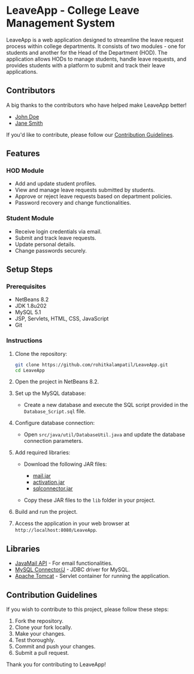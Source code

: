 # LeaveApp - College Leave Management System

LeaveApp is a web application designed to streamline the leave request process within college departments. It consists of two modules - one for students and another for the Head of the Department (HOD). The application allows HODs to manage students, handle leave requests, and provides students with a platform to submit and track their leave applications.
## Contributors

A big thanks to the contributors who have helped make LeaveApp better!

- [John Doe](https://github.com/johndoe)
- [Jane Smith](https://github.com/janesmith)

If you'd like to contribute, please follow our [Contribution Guidelines](CONTRIBUTING.md).

## Features

### HOD Module
- Add and update student profiles.
- View and manage leave requests submitted by students.
- Approve or reject leave requests based on department policies.
- Password recovery and change functionalities.

### Student Module
- Receive login credentials via email.
- Submit and track leave requests.
- Update personal details.
- Change passwords securely.

## Setup Steps

### Prerequisites
- NetBeans 8.2
- JDK 1.8u202
- MySQL 5.1
- JSP, Servlets, HTML, CSS, JavaScript
- Git

### Instructions
1. Clone the repository:
    ```bash
    git clone https://github.com/rohitkalampatil/LeaveApp.git
    cd LeaveApp
    ```

2. Open the project in NetBeans 8.2.

3. Set up the MySQL database:
   - Create a new database and execute the SQL script provided in the `Database_Script.sql` file.

4. Configure database connection:
   - Open `src/java/util/DatabaseUtil.java` and update the database connection parameters.

5. Add required libraries:
   - Download the following JAR files:
     - [mail.jar](https://github.com/javaee/javamail/releases)
     - [activation.jar](https://javaee.github.io/javamail/)
     - [sqlconnector.jar](https://dev.mysql.com/downloads/connector/j/)

   - Copy these JAR files to the `lib` folder in your project.

6. Build and run the project.

7. Access the application in your web browser at `http://localhost:8080/LeaveApp`.

## Libraries

- [JavaMail API](https://javaee.github.io/javamail/) - For email functionalities.
- [MySQL Connector/J](https://dev.mysql.com/downloads/connector/j/) - JDBC driver for MySQL.
- [Apache Tomcat](http://tomcat.apache.org/) - Servlet container for running the application.

## Contribution Guidelines

If you wish to contribute to this project, please follow these steps:

1. Fork the repository.
2. Clone your fork locally.
3. Make your changes.
4. Test thoroughly.
5. Commit and push your changes.
6. Submit a pull request.

Thank you for contributing to LeaveApp!
